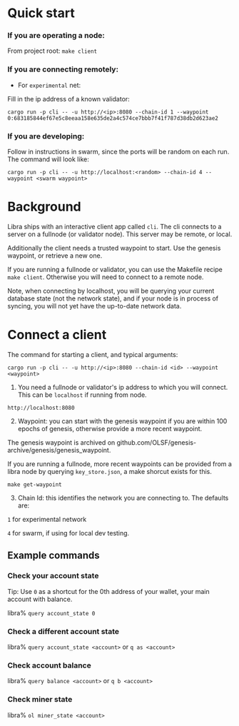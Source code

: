 # Quick start

### If you are operating a node:

From project root: `make client`

### If you are connecting remotely:

- For `experimental` net:

Fill in the ip address of a known validator:

`cargo run -p cli -- -u http://<ip>:8080 --chain-id 1 --waypoint 0:683185844ef67e5c8eeaa158e635de2a4c574ce7bbb7f41f787d38db2d623ae2`

### If you are developing:

Follow in instructions in swarm, since the ports will be random on each run. The command will look like:

`cargo run -p cli -- -u http://localhost:<random> --chain-id 4 --waypoint <swarm waypoint>`


# Background

Libra ships with an interactive client app called `cli`. The cli connects to a server on a fullnode (or validator node). This server may be remote, or local.

Additionally the client needs a trusted waypoint to start. Use the genesis waypoint, or retrieve a new one.

If you are running a fullnode or validator, you can use the Makefile recipe `make client`. Otherwise you will need to connect to a remote node.

Note, when connecting by localhost, you will be querying your current database state (not the network state), and if your node is in process of syncing, you will not yet have the up-to-date network data.

# Connect a client

The command for starting a client, and typical arguments:

`cargo run -p cli -- -u http://<ip>:8080 --chain-id <id> --waypoint <waypoint>`

1. You need a fullnode or validator's ip address to which you will connect. This can  be `localhost` if running from node.

`http://localhost:8080`

2. Waypoint: you can start with the genesis waypoint if you are within 100 epochs of genesis, otherwise provide a more recent waypoint.

The genesis waypoint is archived on github.com/OLSF/genesis-archive/genesis/genesis_waypoint.

If you are running a fullnode, more recent waypoints can be provided from a libra node by querying `key_store.json`, a make shorcut exists for this.

`make get-waypoint`

3. Chain Id: this identifies the network you are connecting to. The defaults are:

`1` for  experimental network

`4` for swarm, if using for local dev testing.


## Example commands

### Check your account state
Tip: Use `0` as a shortcut for the 0th address of your wallet, your main account with balance.

libra% `query account_state 0`

### Check a different account state
libra% `query account_state <account>` or `q as <account>`

### Check account balance
libra% `query balance <account>` or `q b <account>`

### Check miner state
libra% `ol miner_state <account>`




